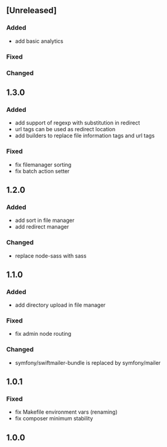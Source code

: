 ## [Unreleased]

### Added
* add basic analytics
### Fixed
### Changed

## 1.3.0
### Added
* add support of regexp with substitution in redirect
* url tags can be used as redirect location
* add builders to replace file information tags and url tags

### Fixed
* fix filemanager sorting
* fix batch action setter

## 1.2.0
### Added
* add sort in file manager
* add redirect manager

### Changed
* replace node-sass with sass

## 1.1.0
### Added
* add directory upload in file manager

### Fixed
* fix admin node routing

### Changed
* symfony/swiftmailer-bundle is replaced by symfony/mailer

## 1.0.1
### Fixed
* fix Makefile environment vars (renaming)
* fix composer minimum stability

## 1.0.0
